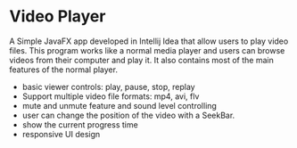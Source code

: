 # Video Player

A Simple JavaFX app developed in Intellij Idea that allow users to play video files.
This program works like a normal media player and users can browse videos from their computer and play it. 
It also contains most of the main features of the normal player.

- basic viewer controls: play, pause, stop, replay
- Support multiple video file formats: mp4, avi, flv
- mute and unmute feature and sound level controlling
- user can change the position of the video with a SeekBar.
- show the current progress time 
- responsive UI design

